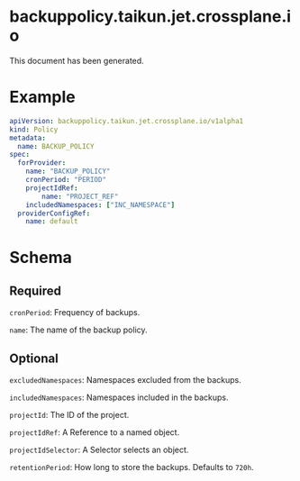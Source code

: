 
backuppolicy.taikun.jet.crossplane.io
=====================================


This document has been generated.
  

# Example


```yaml
apiVersion: backuppolicy.taikun.jet.crossplane.io/v1alpha1
kind: Policy
metadata:
  name: BACKUP_POLICY
spec:
  forProvider:
    name: "BACKUP_POLICY"
    cronPeriod: "PERIOD"
    projectIdRef:
        name: "PROJECT_REF"
    includedNamespaces: ["INC_NAMESPACE"]
  providerConfigRef:
    name: default

```  

# Schema
  

## Required
  
`cronPeriod`: Frequency of backups.
  
`name`: The name of the backup policy.
  

## Optional
  
`excludedNamespaces`: Namespaces excluded from the backups.
  
`includedNamespaces`: Namespaces included in the backups.
  
`projectId`: The ID of the project.
  
`projectIdRef`: A Reference to a named object.
  
`projectIdSelector`: A Selector selects an object.
  
`retentionPeriod`: How long to store the backups. Defaults to `720h`.
  
